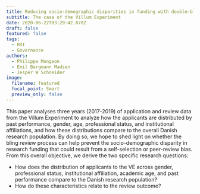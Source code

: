 ```yaml
---
title: Reducing socio-demographic disparities in funding with double-blind peer-review
subtitle: The case of the Villum Experiment
date: 2020-06-22T03:29:42.878Z
draft: false
featured: false
tags:
  - RRI
  - Governance
authors:
  - Philippe Mongeon
  - Emil Bargmann Madsen
  - Jesper W Schneider
image:
  filename: featured
  focal_point: Smart
  preview_only: false
---
```


This paper analyses three years (2017-2019) of application and review data from the Villum Experiment to analyze how the applicants are distributed by past performance, gender, age, professional status, and institutional affiliations, and how these distributions compare to the overall Danish research population. By doing so, we hope to shed light on whether the bling review process can help prevent the socio-demographic disparity in research funding that could result from a self-selection or peer-review bias. From this overall objective, we derive the two specific research questions: 
- How does the distribution of applicants to the VE across gender, professional status, institutional affiliation, academic age, and past performance compare to the Danish research population?
- How do these characteristics relate to the review outcome?




